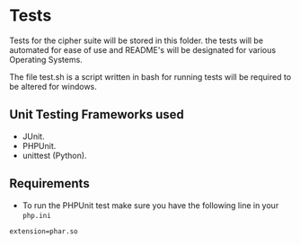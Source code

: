 Tests
=====

Tests for the cipher suite will be stored in this folder. 
the tests will be automated for ease of use and README's
will be designated for various Operating Systems.

The file test.sh is a script written in bash for running tests
will be required to be altered for windows. 

Unit Testing Frameworks used
----------------------------

- JUnit.
- PHPUnit.
- unittest (Python).

Requirements
------------
- To run the PHPUnit test make sure you have the following 
  line in your `php.ini`
```
extension=phar.so
```

